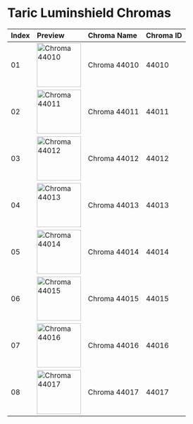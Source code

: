# Taric Luminshield Chromas

| Index | Preview | Chroma Name | Chroma ID |
|:---|:---|:---|:---|
| 01 | <img src='https://raw.communitydragon.org/latest/plugins/rcp-be-lol-game-data/global/default/v1/champion-chroma-images/44/44010.png' alt='Chroma 44010' width='100'> | Chroma 44010 | 44010 |
| 02 | <img src='https://raw.communitydragon.org/latest/plugins/rcp-be-lol-game-data/global/default/v1/champion-chroma-images/44/44011.png' alt='Chroma 44011' width='100'> | Chroma 44011 | 44011 |
| 03 | <img src='https://raw.communitydragon.org/latest/plugins/rcp-be-lol-game-data/global/default/v1/champion-chroma-images/44/44012.png' alt='Chroma 44012' width='100'> | Chroma 44012 | 44012 |
| 04 | <img src='https://raw.communitydragon.org/latest/plugins/rcp-be-lol-game-data/global/default/v1/champion-chroma-images/44/44013.png' alt='Chroma 44013' width='100'> | Chroma 44013 | 44013 |
| 05 | <img src='https://raw.communitydragon.org/latest/plugins/rcp-be-lol-game-data/global/default/v1/champion-chroma-images/44/44014.png' alt='Chroma 44014' width='100'> | Chroma 44014 | 44014 |
| 06 | <img src='https://raw.communitydragon.org/latest/plugins/rcp-be-lol-game-data/global/default/v1/champion-chroma-images/44/44015.png' alt='Chroma 44015' width='100'> | Chroma 44015 | 44015 |
| 07 | <img src='https://raw.communitydragon.org/latest/plugins/rcp-be-lol-game-data/global/default/v1/champion-chroma-images/44/44016.png' alt='Chroma 44016' width='100'> | Chroma 44016 | 44016 |
| 08 | <img src='https://raw.communitydragon.org/latest/plugins/rcp-be-lol-game-data/global/default/v1/champion-chroma-images/44/44017.png' alt='Chroma 44017' width='100'> | Chroma 44017 | 44017 |
